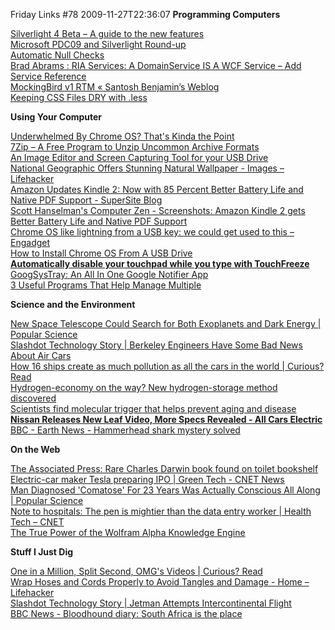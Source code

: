 Friday Links #78
2009-11-27T22:36:07
**Programming Computers**

[Silverlight 4 Beta – A guide to the new features ](http://timheuer.com/blog/archive/2009/11/18/whats-new-in-silverlight-4-complete-guide-new-features.aspx?utm_source=feedburner&utm_medium=feed&utm_campaign=Feed%3A+SilverlightFeeds+%28Silverlight+Feeds%29&utm_content=Google+Reader)   
[Microsoft PDC09 and Silverlight Round-up ](http://timheuer.com/blog/archive/2009/11/22/pdc-silverlight-resources-link-dump-learn-silverlight.aspx?utm_source=feedburner&utm_medium=feed&utm_campaign=Feed%3A+timheuer+%28Method+%7E+of+%7E+failed+by+Tim+Heuer%29&utm_content=Google+Reader)   
[Automatic Null Checks](http://geekswithblogs.net/akraus1/archive/2009/11/22/136473.aspx)   
[Brad Abrams : RIA Services: A DomainService IS A WCF Service – Add Service Reference](http://blogs.msdn.com/brada/archive/2009/11/22/ria-services-a-domainservice-is-a-wcf-service-add-service-reference.aspx)   
[MockingBird v1 RTM « Santosh Benjamin’s Weblog ](http://santoshbenjamin.wordpress.com/2009/11/21/mockingbird-v1-rtm/)   
[Keeping CSS Files DRY with .less ](http://odetocode.com/Blogs/scott/archive/2009/11/22/keeping-css-files-dry-with-less.aspx)

**Using Your Computer**

[Underwhelmed By Chrome OS? That's Kinda the Point ](http://www.pcworld.com/businesscenter/article/182820/underwhelmed_by_chrome_os_thats_kinda_the_point.html)   
[7Zip – A Free Program to Unzip Uncommon Archive Formats](http://www.makeuseof.com/tag/7zip-a-free-program-to-unzip-and-compress-uncommon-compression-formats/?utm_source=feedburner&utm_medium=feed&utm_campaign=Feed%3A+Makeuseof+%28MakeUseOf.com%29&utm_content=Google+Reader)   
[An Image Editor and Screen Capturing Tool for your USB Drive](http://www.labnol.org/software/image-editor-with-screen-capture/11268/)   
[National Geographic Offers Stunning Natural Wallpaper - Images – Lifehacker ](http://lifehacker.com/5411733/national-geographic-offers-stunning-natural-wallpaper?utm_source=feedburner&utm_medium=feed&utm_campaign=Feed%3A+lifehacker%2Ffull+%28Lifehacker%29&utm_content=Google+Reader)   
[Amazon Updates Kindle 2: Now with 85 Percent Better Battery Life and Native PDF Support - SuperSite Blog](http://community.winsupersite.com/blogs/paul/archive/2009/11/24/amazon-updates-kindle-2-now-with-85-percent-better-battery-life-and-native-pdf-support.aspx)   
[Scott Hanselman's Computer Zen - Screenshots: Amazon Kindle 2 gets Better Battery Life and Native PDF Support](http://www.hanselman.com/blog/ScreenshotsAmazonKindle2GetsBetterBatteryLifeAndNativePDFSupport.aspx?utm_source=feedburner&utm_medium=feed&utm_campaign=Feed%3A+ScottHanselman+%28Scott+Hanselman+-+ComputerZen.com%29&utm_content=Google+Reader)   
[Chrome OS like lightning from a USB key: we could get used to this – Engadget](http://www.engadget.com/2009/11/24/chrome-os-like-lightning-from-a-usb-key-we-could-get-used-to-th/)   
[How to Install Chrome OS From A USB Drive ](http://www.computerworld.com/s/article/9141467/How_to_Install_Chrome_OS_From_A_USB_Drive?source=rss_news)   
[**Automatically disable your touchpad while you type with TouchFreeze**](http://www.downloadsquad.com/2009/11/25/automatically-disable-your-touchpad-while-you-type-with-touchfre/)   
[GoogSysTray: An All In One Google Notifier App ](http://www.makeuseof.com/tag/googsystray-an-all-in-one-google-notifier-app/?utm_source=feedburner&utm_medium=feed&utm_campaign=Feed%3A+Makeuseof+%28MakeUseOf.com%29&utm_content=Google+Reader)   
[3 Useful Programs That Help Manage Multiple ](http://www.makeuseof.com/tag/3-useful-programs-that-help-manage-multiple-monitors/)

**Science and the Environment**

[New Space Telescope Could Search for Both Exoplanets and Dark Energy | Popular Science](http://www.popsci.com/technology/article/2009-11/new-space-telescope-could-search-both-exoplanets-and-dark-energy)   
[Slashdot Technology Story | Berkeley Engineers Have Some Bad News About Air Cars](http://tech.slashdot.org/story/09/11/21/1856207/Berkeley-Engineers-Have-Some-Bad-News-About-Air-Cars?from=rss&utm_source=feedburner&utm_medium=feed&utm_campaign=Feed%3A+slashdot%2FeqWf+%28Slashdot%3A+Slashdot%29&utm_content=Google+Reader)   
[How 16 ships create as much pollution as all the cars in the world | Curious? Read](http://www.curiousread.com/2009/11/how-16-ships-create-as-much-pollution.html?utm_source=feedburner&utm_medium=feed&utm_campaign=Feed%3A+CuriousRead+%28Curious+Read%29&utm_content=Google+Reader)   
[Hydrogen-economy on the way? New hydrogen-storage method discovered](http://www.sciencedaily.com/releases/2009/11/091122161751.htm?utm_source=feedburner&utm_medium=feed&utm_campaign=Feed%3A+sciencedaily+%28ScienceDaily%3A+Latest+Science+News%29&utm_content=Google+Reader)   
[Scientists find molecular trigger that helps prevent aging and disease](http://www.sciencedaily.com/releases/2009/11/091118143217.htm?utm_source=feedburner&utm_medium=feed&utm_campaign=Feed%3A+sciencedaily+%28ScienceDaily%3A+Latest+Science+News%29&utm_content=Google+Reader)   
[**Nissan Releases New Leaf Video, More Specs Revealed - All Cars Electric**](http://www.allcarselectric.com/blog/1038984_nissan-releases-new-leaf-video-more-specs-revealed)   
[BBC - Earth News - Hammerhead shark mystery solved](http://news.bbc.co.uk/earth/hi/earth_news/newsid_8376000/8376740.stm)

**On the Web**

[The Associated Press: Rare Charles Darwin book found on toilet bookshelf](http://www.google.com/hostednews/ap/article/ALeqM5jhUUF0KXQY4SIiIia-nEnq9IOmHAD9C4LIIO3)   
[Electric-car maker Tesla preparing IPO | Green Tech - CNET News ](http://news.cnet.com/8301-11128_3-10402752-54.html?tag=newsEditorsPicksArea.0)   
[Man Diagnosed 'Comatose' For 23 Years Was Actually Conscious All Along | Popular Science](http://www.popsci.com/science/article/2009-11/man-comatose-23-years-was-actually-conscious-all-along)   
[Note to hospitals: The pen is mightier than the data entry worker | Health Tech – CNET ](http://news.cnet.com/8301-27083_3-10405280-247.html?tag=mncol;title)   
[The True Power of the Wolfram Alpha Knowledge Engine](http://www.makeuseof.com/tag/the-true-power-of-the-wolfram-alpha-knowledge-engine/?utm_source=feedburner&utm_medium=feed&utm_campaign=Feed%3A+Makeuseof+%28MakeUseOf.com%29&utm_content=Google+Reader)

**Stuff I Just Dig**

[One in a Million, Split Second, OMG's Videos | Curious? Read](http://www.curiousread.com/2009/11/one-in-million-split-second-omgs-videos.html?utm_source=feedburner&utm_medium=feed&utm_campaign=Feed%3A+CuriousRead+%28Curious+Read%29&utm_content=Google+Reader)   
[Wrap Hoses and Cords Properly to Avoid Tangles and Damage - Home – Lifehacker ](http://lifehacker.com/5410832/wrap-hoses-and-cords-properly-to-avoid-tangles-and-damage?utm_source=feedburner&utm_medium=feed&utm_campaign=Feed%3A+lifehacker%2Ffull+%28Lifehacker%29&utm_content=Google+Reader)   
[Slashdot Technology Story | Jetman Attempts Intercontinental Flight](http://tech.slashdot.org/story/09/11/25/1441209/Jetman-Attempts-Intercontinental-Flight?from=rss&utm_source=feedburner&utm_medium=feed&utm_campaign=Feed%3A+slashdot%2FeqWf+%28Slashdot%3A+Slashdot%29&utm_content=Google+Reader)   
[BBC News - Bloodhound diary: South Africa is the place ](http://news.bbc.co.uk/2/hi/science/nature/8381488.stm)

